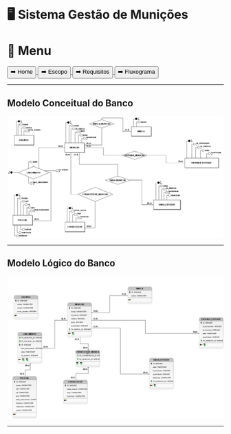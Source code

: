 # 🖥️ Sistema Gestão de Munições

# 📕 Menu
<a href="../../Readme.md">
    <button>➡️ Home</button>
</a>
<a href="./escopo.md">
    <button>➡️ Escopo</button>
</a>
<a href="./requisitos.md">
    <button>➡️ Requisitos</button>
</a>
<a href="./fluxograma.md">
    <button>➡️ Fluxograma</button>
</a>
<hr>

## Modelo Conceitual do Banco
<img src="../img/modelo_conceitual.png">
<hr>

## Modelo Lógico do Banco
<img src="../img/modelo_logico.png">
<hr>